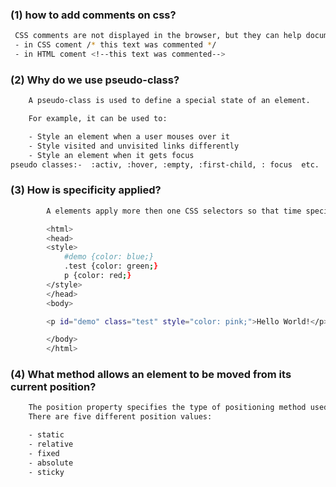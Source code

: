 ###  (1) how to add comments on css?

```bash
 CSS comments are not displayed in the browser, but they can help document your source code. 
 - in CSS coment /* this text was commented */
 - in HTML coment <!--this text was commented-->
```

### (2) Why do we use pseudo-class?
```bash
    A pseudo-class is used to define a special state of an element.

    For example, it can be used to:

    - Style an element when a user mouses over it
    - Style visited and unvisited links differently
    - Style an element when it gets focus
pseudo classes:-  :activ, :hover, :empty, :first-child, : focus  etc.
```

### (3) How is specificity applied?
``` bash
        A elements apply more then one CSS selectors so that time specificity give the CSS property according to rank of CSS selectors

        <html>
        <head>
        <style>
            #demo {color: blue;}
            .test {color: green;}
            p {color: red;}
        </style>
        </head>
        <body>

        <p id="demo" class="test" style="color: pink;">Hello World!</p>

        </body>
        </html>
``` 

### (4) What method allows an element to be moved from its current position?
```bash
    The position property specifies the type of positioning method used for an element
    There are five different position values:

    - static
    - relative
    - fixed
    - absolute
    - sticky
```
